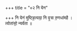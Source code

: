 +++
title = "०२ नि येन"

+++
नि येन॑ मुष्टिह॒त्यया॒ नि वृ॒त्रा रु॒णधा॑महै ।  
त्वोता॑सो॒ न्यर्व॑ता ॥